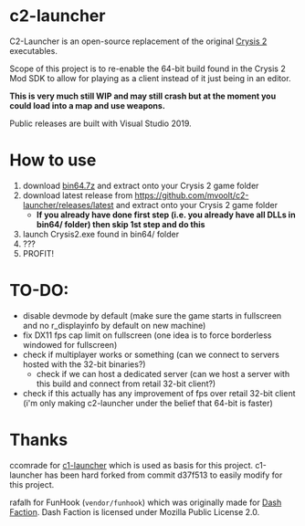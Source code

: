 # c2-launcher

C2-Launcher is an open-source replacement of the original [Crysis 2](https://en.wikipedia.org/wiki/Crysis_2)
executables.

Scope of this project is to re-enable the 64-bit build found in the Crysis 2 Mod SDK to allow for playing
as a client instead of it just being in an editor.

**This is very much still WIP and may still crash but at the moment you could load into a map and use weapons.**

Public releases are built with Visual Studio 2019.

# How to use
1. download [bin64.7z](https://github.com/mvoolt/c2-launcher/releases/download/binaries/bin64.7z) and extract onto your Crysis 2 game folder
2. download latest release from https://github.com/mvoolt/c2-launcher/releases/latest and extract onto your Crysis 2 game folder
    - **If you already have done first step (i.e. you already have all DLLs in bin64/ folder) then skip 1st step and do this**
3. launch Crysis2.exe found in bin64/ folder
4. ???
5. PROFIT!

# TO-DO:
- disable devmode by default (make sure the game starts in fullscreen and no r_displayinfo by default on new machine)
- fix DX11 fps cap limit on fullscreen (one idea is to force borderless windowed for fullscreen)
- check if multiplayer works or something (can we connect to servers hosted with the 32-bit binaries?)
  - check if we can host a dedicated server (can we host a server with this build and connect from retail 32-bit client?)
- check if this actually has any improvement of fps over retail 32-bit client (i'm only making c2-launcher under the belief that 64-bit is faster)

# Thanks
ccomrade for [c1-launcher](https://github.com/ccomrade/c1-launcher) which is used as basis for this project. c1-launcher has been hard forked from commit d37f513 to easily modify for this project.

rafalh for FunHook (`vendor/funhook`) which was originally made for [Dash Faction](https://github.com/rafalh/dashfaction). Dash Faction is licensed under Mozilla Public License 2.0.
